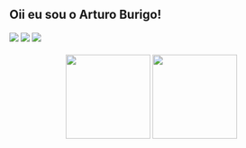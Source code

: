 ## Oii eu sou o Arturo Burigo!

 
<div> 
  <a href="https://instagram.com/arturoburigo target="_blank"><img src="https://img.shields.io/badge/-Instagram-%23E4405F?style=for-the-badge&logo=instagram&logoColor=white" target="_blank"></a>
  <a href = "mailto:burigoarturo3@gmail.com"><img src="https://img.shields.io/badge/-Gmail-%23333?style=for-the-badge&logo=gmail&logoColor=white" target="_blank"></a>
  <a href="https://www.linkedin.com/in/arturoburigo" target="_blank"><img src="https://img.shields.io/badge/-LinkedIn-%230077B5?style=for-the-badge&logo=linkedin&logoColor=white" target="_blank"></a> 
 </div>

<style>
div {
  margin-top: 20px;
}
</style>

<div align="center" dir="auto">
  <img height="150px" src="https://github-readme-stats.vercel.app/api?username=arturoburigo&show_icons=true&theme=merko" style="max-width: 100%;">
  <img height="150px" src="https://github-readme-stats.vercel.app/api/top-langs/?username=arturoburigo&layout=compact&theme=merko" style="max-width: 100%;"></a>
</div>
  
